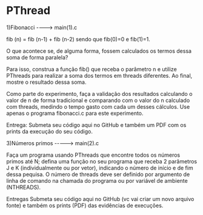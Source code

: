 # PThread
1)Fibonacci ----> main(1).c

fib (n) = fib (n-1) + fib (n-2)
sendo que fib(0)=0 e fib(1)=1.

O que acontece se, de alguma forma, fossem calculados os termos dessa soma de forma paralela?

Para isso, construa a função fib() que receba o parâmetro n e utilize PThreads para realizar a soma dos termos em threads diferentes. Ao final, mostre o resultado dessa soma.

Como parte do experimento, faça a validação dos resultados calculando o valor de n de forma tradicional e comparando com o valor do n calculado com threads, medindo o tempo gasto com cada um desses cálculos. Use apenas o programa fibonacci.c para este experimento.

Entrega:
Submeta seu código aqui no GitHub e também um PDF com os prints da execução do seu código.

3)Números primos -----> main(2).c

Faça um programa usando PThreads que encontre todos os números primos até N; defina uma função no seu programa que receba 2 parâmetros J e K (individualmente ou por vetor), indicando o número de início e de fim dessa pequisa. O número de threads deve ser definido por argumento de linha de comando na chamada do programa ou por variável de ambiente (NTHREADS).

Entregas
Submeta seu código aqui no GitHub (vc vai criar um novo arquivo fonte) e também os prints (PDF) das evidências de execuções.
